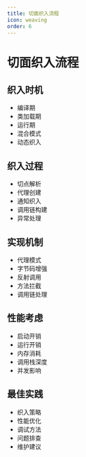 ```yaml
---
title: 切面织入流程
icon: weaving
order: 6
---
```


# 切面织入流程

## 织入时机
- 编译期
- 类加载期
- 运行期
- 混合模式
- 动态织入

## 织入过程
- 切点解析
- 代理创建
- 通知织入
- 调用链构建
- 异常处理

## 实现机制
- 代理模式
- 字节码增强
- 反射调用
- 方法拦截
- 调用链处理

## 性能考虑
- 启动开销
- 运行开销
- 内存消耗
- 调用栈深度
- 并发影响

## 最佳实践
- 织入策略
- 性能优化
- 调试方法
- 问题排查
- 维护建议
